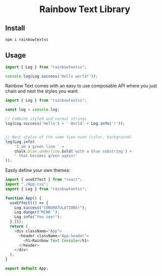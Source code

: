 
<h1 align="center">
	Rainbow Text Library
</h1>

## Install

```sh
npm i rainbowtextss
```

## Usage

```js
import { Log } from "rainbowtextss";

console.log(Log.success('Hello world!'));
```

Rainbow Text comes with an easy to use composable API where you just chain and nest the styles you want.

```js
import { Log } from "rainbowtextss";

const log = console.log;

// Combine styled and normal strings
log(Log.success('Hello') + ' World' + Log.info('!'));


// Nest styles of the same type even (color, background)
log(Log.info(
	'I am a green line ' +
	chalk.blue.underline.bold('with a blue substring') +
	' that becomes green again!'
));

```

Easily define your own themes:

```js
import { useEffect } from "react";
import "./App.css";
import { Log } from "rainbowtextss";

function App() {
  useEffect(() => {
    Log.success("CONGRATULATIONS!");
    Log.danger("MIND ");
    Log.info("You see!");
  },[]);
  return (
    <div className="App">
      <header className="App-header">
        <h1>Rainbow Text Console</h1>
      </header>
    </div>
  );
}

export default App;
```
